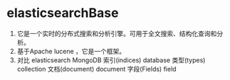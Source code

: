# elasticsearchBase

1. 它是一个实时的分布式搜索和分析引擎。可用于全文搜索、结构化查询和分析。
2. 基于Apache lucene ，它是一个框架。
3. 对比
    elasticsearch	MongoDB
    索引(indices)	database
    类型(types)	   collection
    文档(document)	document
    字段(Fields)	field